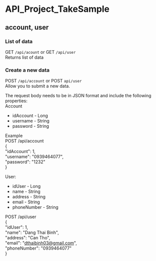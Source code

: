 # API_Project_TakeSample

## account, user

### List of data
GET `/api/acount` or GET `/api/user`  
Returns list of data


### Create a new data
POST `/api/account` or POST `api/user`  
Allow you to submit a new data.  
  
The request body needs to be in JSON format and include the following properties:  
Account  
- idAccount - Long  
- username -  String  
- password - String

Example  
POST /api/account  
{  
        "idAccount": 1,  
        "username": "0939464077",  
        "password": "1232"  
}  

User:  
- idUser - Long  
- name - String  
- address - String  
- email - String  
- phoneNumber - String  
  
POST /api/user  
{  
        "idUser": 1,  
        "name": "Dang Thai Binh",  
        "address": "Can Tho",  
        "email": "dthaibinh03@gmail.com",  
        "phoneNumber": "0939464077"  
}  
